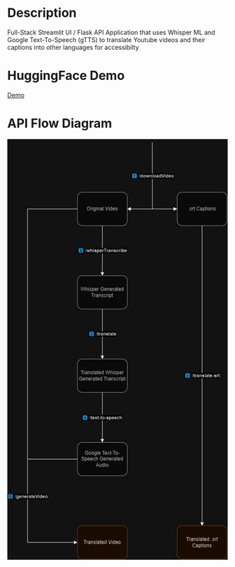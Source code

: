# Description
Full-Stack Streamlit UI / Flask API Application that uses Whisper ML and Google Text-To-Speech (gTTS) to translate Youtube videos and their captions into other languages for accessibilty

# HuggingFace Demo
[Demo](https://huggingface.co/spaces/abdullateefv/ForeignWhispers)

# API Flow Diagram
![API Flow Diagram](images/backendFlowDiagram.jpg)
